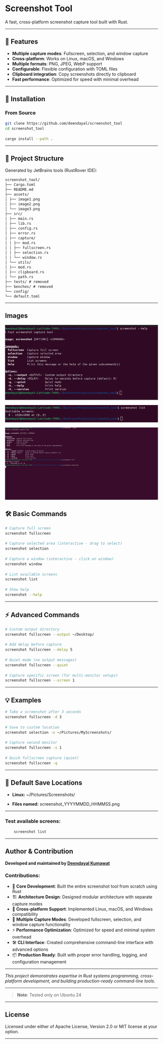 # Screenshot Tool

A fast, cross-platform screenshot capture tool built with Rust.

---

## 📸 Features

- **Multiple capture modes**: Fullscreen, selection, and window capture
- **Cross-platform**: Works on Linux, macOS, and Windows
- **Multiple formats**: PNG, JPEG, WebP support
- **Configurable**: Flexible configuration with TOML files
- **Clipboard integration**: Copy screenshots directly to clipboard
- **Fast performance**: Optimized for speed with minimal overhead

---

## 🚀 Installation

### From Source
```bash
git clone https://github.com/deendayal/screenshot_tool
cd screenshot_tool

cargo install --path .
```
---
## 📂 Project Structure

Generated by JetBrains tools (RustRover IDE):
```
screenshot_tool/
├── Cargo.toml
├── README.md
├── assets/
│ ├── image1.png
│ ├── image2.png
│ └── image3.png
├── src/
│ ├── main.rs
│ ├── lib.rs
│ ├── config.rs
│ ├── error.rs
│ ├── capture/
│ │ ├── mod.rs
│ │ ├── fullscreen.rs
│ │ ├── selection.rs
│ │ └── window.rs
│ └── utils/
│ ├── mod.rs
│ ├── clipboard.rs
│ └── path.rs
├── tests/ # removed
├── benches/ # removed
└── config/
└── default.toml
```
---

## Images

![This is an alt text.](/assets/image1.png "This is a  image1.")

![This is an alt text.](/assets/image2.png "This is a  image2.")

![This is an alt text.](/assets/image3.png "This is a  image3.")


## 🛠️ Basic Commands
```bash
# Capture full screen
screenshot fullscreen

# Capture selected area (interactive - drag to select)
screenshot selection

# Capture a window (interactive - click on window)
screenshot window

# List available screens
screenshot list

# Show help
screenshot --help
```
---
## ⚡ Advanced Commands
```bash
# Custom output directory
screenshot fullscreen --output ~/Desktop/

# Add delay before capture
screenshot fullscreen --delay 5

# Quiet mode (no output messages)
screenshot fullscreen --quiet

# Capture specific screen (for multi-monitor setups)
screenshot fullscreen --screen 1
```
---
## 💡 Examples
```bash
# Take a screenshot after 3 seconds
screenshot fullscreen -d 3

# Save to custom location
screenshot selection -o ~/Pictures/MyScreenshots/

# Capture second monitor
screenshot fullscreen -s 1

# Quick fullscreen capture (quiet)
screenshot fullscreen -q

```
---

## 💾 Default Save Locations
- **Linux:** ~/Pictures/Screenshots/

- **Files named:** screenshot_YYYYMMDD_HHMMSS.png
---

### Test available screens:
```bash
    screenshot list
```
---


## Author & Contribution

**Developed and maintained by [Deendayal Kumawat](https://github.com/deendayal)**

### Contributions:
- 🚀 **Core Development**: Built the entire screenshot tool from scratch using Rust
- 🏗️ **Architecture Design**: Designed modular architecture with separate capture modes
- 🔧 **Cross-platform Support**: Implemented Linux, macOS, and Windows compatibility
- 📸 **Multiple Capture Modes**: Developed fullscreen, selection, and window capture functionality
- ⚡ **Performance Optimization**: Optimized for speed and minimal system overhead
- 🛠️ **CLI Interface**: Created comprehensive command-line interface with advanced options
- 📦 **Production Ready**: Built with proper error handling, logging, and configuration management

---

*This project demonstrates expertise in Rust systems programming, cross-platform development, and building production-ready command-line tools.*

---
> **Note**: Tested only on Ubuntu 24

---
## License

Licensed under either of Apache License, Version 2.0 or MIT license at your option.

---

